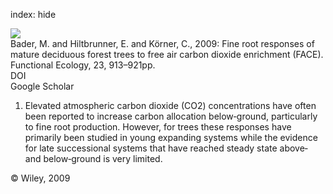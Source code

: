 index: hide

<div class="Citation">
    <div class="Citation-thumb CitationThumb-linked"  data-href="https://doi.org/10.1111/j.1365-2435.2009.01574.x">
      <img src="https://static.claimspace.cloud/climate-study-static/refs/thumbs/6/Bader_et_al_2009-thumb.png" />
    </div>

  <div class="Citation-body">
    <div class="Citation-text">Bader, M. and Hiltbrunner, E. and Körner, C., 2009: Fine root responses of mature deciduous forest trees to free air carbon dioxide enrichment (FACE). <span class="Article-journal">Functional Ecology, </span><span class="Article-volume">23, </span>913–921pp.</div>
    <div class="Citation-links">
      <div class="CitationLink" data-href="https://doi.org/10.1111/j.1365-2435.2009.01574.x">
        <div class="CitationLink-icon CitationLink-Doi"></div>
        <div class="CitationLink-text">DOI</div>
      </div>
      <div class="CitationLink" data-href="https://scholar.google.com/scholar?q=10.1111/j.1365-2435.2009.01574.x">
        <div class="CitationLink-icon CitationLink-Scholar"></div>
        <div class="CitationLink-text">Google Scholar</div>
      </div>
    </div>
  </div>
</div>

1. Elevated atmospheric carbon dioxide (CO2) concentrations have often been reported to increase carbon allocation below‐ground, particularly to fine root production. However, for trees these responses have primarily been studied in young expanding systems while the evidence for late successional systems that have reached steady state above‐ and below‐ground is very limited.

<div class="Citation-copy">
&copy; Wiley, 2009
</div>
